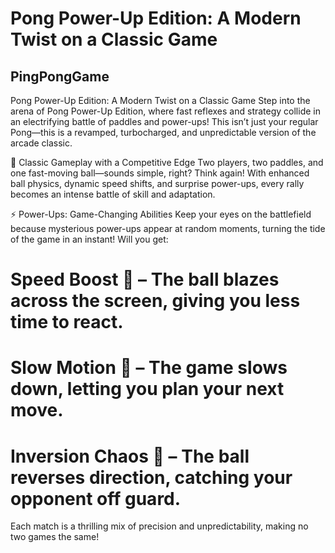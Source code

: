 # Pong Power-Up Edition: A Modern Twist on a Classic Game

## PingPongGame

Pong Power-Up Edition: A Modern Twist on a Classic Game
Step into the arena of Pong Power-Up Edition, where fast reflexes and strategy collide in an electrifying battle of paddles and power-ups! This isn’t just your regular Pong—this is a revamped, turbocharged, and unpredictable version of the arcade classic.

🏓 Classic Gameplay with a Competitive Edge
Two players, two paddles, and one fast-moving ball—sounds simple, right? Think again! With enhanced ball physics, dynamic speed shifts, and surprise power-ups, every rally becomes an intense battle of skill and adaptation.

⚡ Power-Ups: Game-Changing Abilities
Keep your eyes on the battlefield because mysterious power-ups appear at random moments, turning the tide of the game in an instant! Will you get:

# Speed Boost 🚀 – The ball blazes across the screen, giving you less time to react.
# Slow Motion 🐢 – The game slows down, letting you plan your next move.
# Inversion Chaos  🔄 – The ball reverses direction, catching your opponent off guard.
Each match is a thrilling mix of precision and unpredictability, making no two games the same!
